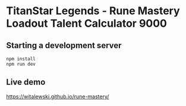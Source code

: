 # TitanStar Legends - Rune Mastery Loadout Talent Calculator 9000

## Starting a development server

```
npm install
npm run dev
```

## Live demo

https://witalewski.github.io/rune-mastery/
